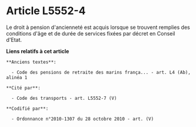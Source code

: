 # Article L5552-4

Le droit à pension d'ancienneté est acquis lorsque se trouvent remplies des conditions d'âge et de durée de services fixées
par décret en Conseil d'Etat.

**Liens relatifs à cet article**

	**Anciens textes**:

	  - Code des pensions de retraite des marins frança... - art. L4 (Ab), alinéa 1

	**Cité par**:

	  - Code des transports - art. L5552-7 (V)

	**Codifié par**:

	  - Ordonnance n°2010-1307 du 28 octobre 2010 - art. (V)
